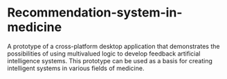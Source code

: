# Recommendation-system-in-medicine

A prototype of a cross-platform desktop application that demonstrates the possibilities of using multivalued logic to develop feedback artificial intelligence systems.  This prototype can be used as a basis for creating intelligent systems in various fields of medicine.
